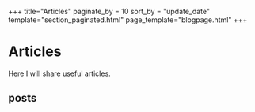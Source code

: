 +++
title="Articles"
paginate_by = 10
sort_by = "update_date"
template="section_paginated.html"
page_template="blogpage.html"
+++
# Articles
Here I will share useful articles.

## posts